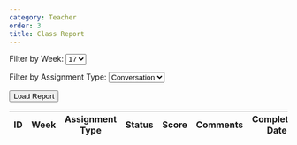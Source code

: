 ```yaml
---
category: Teacher
order: 3
title: Class Report
---
```


<script src="{{ site.baseurl }}/scripts/track.js">
    tracker();
</script>

 <label for="weekFilter">Filter by Week:</label>
    <select id="weekFilter">
        <option value="17">17</option>
        <option value="18">18</option>
        <option value="20">20</option>
        <option value="21">21</option>
        <option value="22">22</option>
        <option value="23">23</option>
        <option value="24">24</option>
        <option value="25">25</option>
        <option value="26">26</option>
         <option value="27">27</option>
        <option value="28">28</option>
        <option value="29">29</option>
        <option value="30">30</option>
        <option value="31">31</option>
    </select>  

<label for="assignmentTypeFilter">Filter by Assignment Type:</label>
    <select id="assignmentTypeFilter">
        <option value="conversation">Conversation</option>
        <option value="storyTelling">Story</option>
         <option value="listen">Listening</option>
        <option value="all">All</option>
    </select>
    
<button id="loadReport" onclick="loadReport()">Load Report</button>

<div id="classReport">
<table id="jsonTable">
        <thead>
            <tr>
                <th>ID</th>
                <th>Week</th>
                <th>Assignment Type</th>
                 <th>Status</th>
                <th>Score</th>
                <th>Comments</th>
                <th>Completion Date</th>
                <th>Due Date</th>
                <th>Audio</th>
            </tr>
        </thead>
        <tbody>
        </tbody>
</table>
</div>

<script src="{{ site.baseurl }}/scripts/class_report.js">
